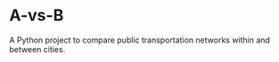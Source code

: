 A-vs-B
======

A Python project to compare public transportation networks within and between cities.
